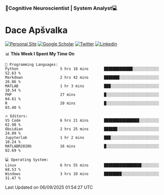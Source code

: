 ### 🧠Cognitive Neuroscientist | System Analyst💻
# Dace Apšvalka

[![Personal Site](https://img.shields.io/badge/website-teal?style=for-the-badge&logo=About.me&logoColor=white)](https://dcdace.net/)
[![Google Scholar](https://img.shields.io/badge/Scholar-yellow?style=for-the-badge&logo=googlescholar&logoColor=ffffff)](https://scholar.google.com/citations?hl=en&user=W8q0HBkAAAAJ&view_op=list_works&sortby=pubdate)
[![Twitter](https://img.shields.io/badge/Twitter-1DA1F2?logo=twitter&logoColor=white&style=for-the-badge)](https://twitter.com/dcdace)
[![Linkedin](https://img.shields.io/badge/linkedin-0077B5?logo=linkedin&logoColor=white&style=for-the-badge)](https://www.linkedin.com/in/dace-apsvalka/)

<!--
[![Dace's wakatime stats](https://github-readme-stats.vercel.app/api/wakatime?username=dcdace&theme=react&layout=compact&custom_title=Coding+past+7+days&v=2)](https://github.com/dcdace/dcdace)


[![github](https://img.shields.io/github/followers/dcdace?logo=github&style=plastic)](https://github.com/dcdace?tab=followers "GitHub followers")
[![wakatime](https://wakatime.com/badge/user/6e7556d3-b1db-4eef-a7e8-9bad735fc27e.svg?style=plastic?v=2)](https://wakatime.com/@6e7556d3-b1db-4eef-a7e8-9bad735fc27e "Total time coded since Feb 28 2022")

[![twitter](https://img.shields.io/twitter/follow/dcdace?label=followers&logo=twitter&color=%23007ec6&style=plastic)](https://twitter.com/dcdace "Twitter followers")

[![Dace's languages](https://github-readme-stats-one-nu-13.vercel.app/api/top-langs/?username=dcdace&langs_count=10&theme=nord&layout=compact)](https://github.com/anuraghazra/github-readme-stats) 
[![Dace's GitHub stats](https://github-readme-stats-one-nu-13.vercel.app/api?username=dcdace&theme=dracula&hide=prs,issues&count_private=true&show_icons=true&hide_rank=true&include_all_commits=true&hide_title=false&custom_title=GitHub+Stats)](https://github.com/anuraghazra/github-readme-stats)
-->

<!--START_SECTION:waka-->
📊 **This Week I Spent My Time On** 

```text
💬 Programming Languages: 
Python                   5 hrs 18 mins       █████████████░░░░░░░░░░░░   52.63 % 
Markdown                 2 hrs 42 mins       ███████░░░░░░░░░░░░░░░░░░   26.86 % 
MATLAB                   1 hr 3 mins         ███░░░░░░░░░░░░░░░░░░░░░░   10.54 % 
PHP                      27 mins             █░░░░░░░░░░░░░░░░░░░░░░░░   04.61 % 
R                        20 mins             █░░░░░░░░░░░░░░░░░░░░░░░░   03.40 % 

🔥 Editors: 
VS Code                  6 hrs 21 mins       ████████████████░░░░░░░░░   62.98 % 
Obsidian                 2 hrs 25 mins       ██████░░░░░░░░░░░░░░░░░░░   24.09 % 
Jupyterlab               1 hr 2 mins         ███░░░░░░░░░░░░░░░░░░░░░░   10.24 % 
MATLABR2020b             16 mins             █░░░░░░░░░░░░░░░░░░░░░░░░   02.69 % 

💻 Operating System: 
Linux                    6 hrs 55 mins       █████████████████░░░░░░░░   68.53 % 
Windows                  3 hrs 10 mins       ████████░░░░░░░░░░░░░░░░░   31.47 % 
```


 Last Updated on 06/09/2025 01:54:27 UTC
<!--END_SECTION:waka-->

